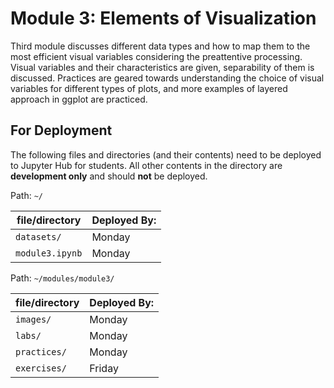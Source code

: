 # **Module 3**: Elements of Visualization

Third module discusses different data types and how to map them to the most efficient visual variables considering the preattentive processing. Visual variables and their characteristics are given, separability of them is discussed. Practices are geared towards
understanding the choice of visual variables for different types of plots, and more examples of layered approach in ggplot are practiced.

## For Deployment
The following files and directories (and their contents) need to be deployed to Jupyter Hub for students. All other contents in the directory are **development only** and should **not** be deployed.

Path: `~/`

file/directory | Deployed By:
---------------|-------------
`datasets/`    | Monday
`module3.ipynb`| Monday


Path: `~/modules/module3/`

file/directory | Deployed By:
---------------|-------------
`images/`       | Monday        
`labs/`        | Monday
`practices/`   | Monday
`exercises/`   | Friday
